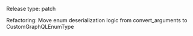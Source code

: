 Release type: patch

Refactoring: Move enum deserialization logic from convert_arguments to CustomGraphQLEnumType
